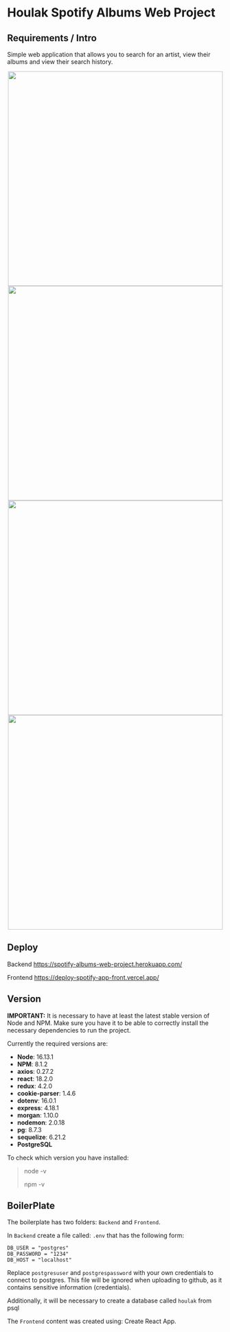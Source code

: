 # Houlak Spotify Albums Web Project

## Requirements / Intro

Simple web application that allows you to search for an artist, view their albums and view their search history.

<p style="text-align:center;">
<img width='500' src='https://i.postimg.cc/P5VfQDh2/1.png' </img>
<img width='500' src='https://i.postimg.cc/9f4m8fQV/2.png' </img>
<img width='500' src='https://i.postimg.cc/FsZH1q6t/3.png' </img>
<img width='500' src='https://i.postimg.cc/wBS6Sd1N/4.png' </img>
</p>

## Deploy

Backend
https://spotify-albums-web-project.herokuapp.com/

Frontend
https://deploy-spotify-app-front.vercel.app/

## Version

__IMPORTANT:__ 
It is necessary to have at least the latest stable version of Node and NPM. Make sure you have it to be able to correctly install the necessary dependencies to run the project.

Currently the required versions are:

 * __Node__: 16.13.1 
 * __NPM__: 8.1.2 
 * __axios__: 0.27.2
 * __react__: 18.2.0
 * __redux__: 4.2.0
 * __cookie-parser__: 1.4.6
 * __dotenv__: 16.0.1
 * __express__: 4.18.1
 * __morgan__: 1.10.0
 * __nodemon__: 2.0.18
 * __pg__: 8.7.3
 * __sequelize__: 6.21.2
 * __PostgreSQL__

To check which version you have installed:

> node -v
>
> npm -v

## BoilerPlate

The boilerplate has two folders: `Backend` and `Frontend`.

In `Backend` create a file called: `.env` that has the following form:

```
DB_USER = "postgres"
DB_PASSWORD = "1234" 
DB_HOST = "localhost"
```

Replace `postgresuser` and `postgrespassword` with your own credentials to connect to postgres. This file will be ignored when uploading to github, as it contains sensitive information (credentials).

Additionally, it will be necessary to create a database called `houlak` from psql

The `Frontend` content was created using: Create React App.

